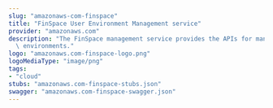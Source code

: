 ```yaml
---
slug: "amazonaws-com-finspace"
title: "FinSpace User Environment Management service"
provider: "amazonaws.com"
description: "The FinSpace management service provides the APIs for managing FinSpace\
  \ environments."
logo: "amazonaws.com-finspace-logo.png"
logoMediaType: "image/png"
tags:
- "cloud"
stubs: "amazonaws.com-finspace-stubs.json"
swagger: "amazonaws.com-finspace-swagger.json"
---
```

